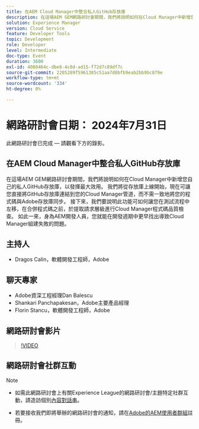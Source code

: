 ```yaml
---
title: 在AEM Cloud Manager中整合私人GitHub存放庫
description: 在這場AEM GEM網路研討會期間，我們將說明如何在Cloud Manager中新增您自己的私人GitHub存放庫，以發揮最大效用。 我們將從存放庫上線開始，現在可讓您直接將GitHub存放庫連結到您的Cloud Manager管道，而不需一致地將您的程式碼與Adobe存放庫同步。 接下來，我們要說明此功能可如何讓您在測試流程中左移，在合併程式碼之前，於提取請求層級進行Cloud Manager程式碼品質檢查。 如此一來，身為AEM開發人員，您就能在開發週期中更早找出導致Cloud Manager組建失敗的問題。
solution: Experience Manager
version: Cloud Service
feature: Developer Tools
topic: Development
role: Developer
level: Intermediate
doc-type: Event
duration: 3600
exl-id: 4080464c-dbe8-4c8d-ad15-f72d7c89df7c
source-git-commit: 2205289f5961385c51aa7d8bfb9eab2bb9bc879e
workflow-type: tm+mt
source-wordcount: '334'
ht-degree: 0%

---
```


# 網路研討會日期： 2024年7月31日

此網路研討會已完成 — 請觀看下方的錄影。

## 在AEM Cloud Manager中整合私人GitHub存放庫

在這場AEM GEM網路研討會期間，我們將說明如何在Cloud Manager中新增您自己的私人GitHub存放庫，以發揮最大效用。 我們將從存放庫上線開始，現在可讓您直接將GitHub存放庫連結到您的Cloud Manager管道，而不需一致地將您的程式碼與Adobe存放庫同步。 接下來，我們要說明此功能可如何讓您在測試流程中左移，在合併程式碼之前，於提取請求層級進行Cloud Manager程式碼品質檢查。 如此一來，身為AEM開發人員，您就能在開發週期中更早找出導致Cloud Manager組建失敗的問題。

## 主持人

* Dragos Calin，軟體開發工程師，Adobe

## 聊天專家

* Adobe資深工程經理Dan Balescu
* Shankari Panchapakesan，Adobe主要產品經理
* Florin Stancu，軟體開發工程師，Adobe

## 網路研討會影片

>[!VIDEO](https://video.tv.adobe.com/v/3432350)

## 網路研討會社群互動

>[!NOTE]
>
>* 如需此網路研討會上有關Experience League的網路研討會/主題特定社群互動，請造訪個別[內容對話串](tbd)。
>
>* 若要接收我們即將舉辦的網路研討會的通知，請在[Adobe的AEM使用者群組](https://aem-augs.adobe.com/)註冊。
